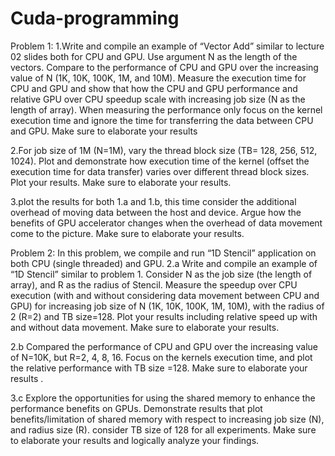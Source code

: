 # Cuda-programming
Problem 1:
1.Write and compile an example of “Vector Add” similar to lecture 02 slides both for CPU and GPU. Use argument N as the length of the vectors. Compare to the performance of CPU and GPU over the increasing value of N (1K, 10K, 100K, 1M, and 10M). Measure the execution time for CPU and GPU and show that how the CPU and GPU performance and relative GPU over CPU speedup scale with increasing job size (N as the length of array). When measuring the performance only focus on the kernel execution time and ignore the time for transferring the data between CPU and GPU. Make sure to elaborate your results

2.For job size of 1M (N=1M), vary the thread block size (TB= 128, 256, 512, 1024). Plot and demonstrate how execution time of the kernel (offset the execution time for data transfer) varies over different thread block sizes. Plot your results. Make sure to elaborate your results.

3.plot the results for both 1.a and 1.b, this time consider the additional overhead of moving data between the host and device. Argue how the benefits of GPU accelerator changes when the overhead of data movement come to the picture. Make sure to elaborate your results.




Problem 2:
In this problem, we compile and run “1D Stencil” application on both CPU (single threaded) and GPU.
2.a Write and compile an example of “1D Stencil” similar to problem 1. Consider N as the job size (the length of array), and R as the radius of Stencil. Measure the speedup over CPU execution (with and without considering data movement between CPU and GPU) for increasing job size of N (1K, 10K, 100K, 1M, 10M), with the radius of 2 (R=2) and TB size=128. Plot your results including relative speed up with and without data movement. Make sure to elaborate your results.

2.b Compared the performance of CPU and GPU over the increasing value of N=10K, but R=2, 4, 8, 16. Focus on the kernels execution time, and plot the relative performance with TB size =128. Make sure to elaborate your results .

3.c Explore the opportunities for using the shared memory to enhance the performance benefits on GPUs. Demonstrate results that plot benefits/limitation of shared memory with respect to increasing job size (N), and radius size (R). consider TB size of 128 for all experiments. Make sure to elaborate your results and logically analyze your findings.
